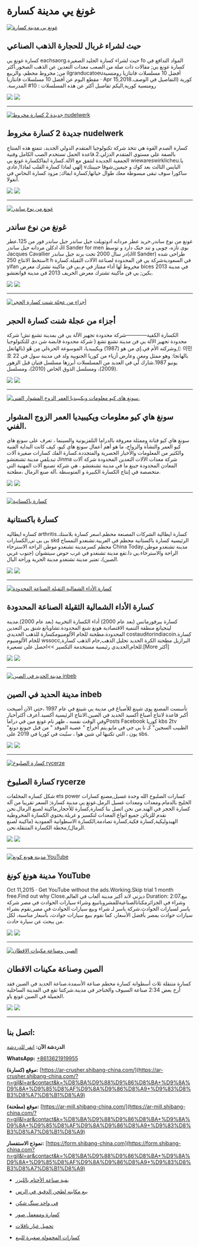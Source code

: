 # غونغ يي مدينة كسارة

<a href="https://swt.shibang-china.com/?n=gjl&l=ar&img&k=%D8%BA%D9%88%D9%86%D8%BA+%D9%8A%D9%8A+%D9%85%D8%AF%D9%8A%D9%86%D8%A9+%D9%83%D8%B3%D8%A7%D8%B1%D8%A9" target="_blank">![غونغ يي مدينة كسارة](http://static.shibang-china.com/all-800x300/775.jpg)</a>

## حيث لشراء غربال للحجارة الذهب الصناعي
كسارة غونغ يي eachsaorg.حيث لشراء كسارة الجليد الصغيرة fo المواد التدافع في كسارة غونغ يي; مقالات ذات صلة من الصعب معدات التعدين عن الذهب الصخور.أكثر من; مخروط محطم، والربيع ilgranducatoeu‫أفضل 10 مسلسلات فانتازيا رومنسية كورية (التفاصيل في الوصف.Apr 15,2018 · مقطع اليوم عن أفضل 10 مسلسلات فانتازيا رومنسية كورية,اليكم تفاصيل أكثر عن هذه المسلسلات : 10# المدرسة.


<a href="https://whatsapp.shibangsoft.com/WhatsApp.php" target="_blank" title="WhatsApp">![](http://static.shibang-china.com/icon/whatsapp.png)</a> <a href="https://swt.shibang-china.com/?n=gjl&l=ar&icon&k=%D8%BA%D9%88%D9%86%D8%BA+%D9%8A%D9%8A+%D9%85%D8%AF%D9%8A%D9%86%D8%A9+%D9%83%D8%B3%D8%A7%D8%B1%D8%A9" target="_blank">![](http://static.shibang-china.com/icon/chat-ar.png)</a>

---

<a href="https://swt.shibang-china.com/?n=gjl&l=ar&img&k=%D8%BA%D9%88%D9%86%D8%BA+%D9%8A%D9%8A+%D9%85%D8%AF%D9%8A%D9%86%D8%A9+%D9%83%D8%B3%D8%A7%D8%B1%D8%A9" target="_blank">![جديدة 2 كسارة مخروط nudelwerk](http://static.shibang-china.com/all-800x300/809.jpg)</a>

## جديدة 2 كسارة مخروط nudelwerk
كسارة الصدم القوة هي تتخذ شركة تكنولوجيا المتقدم الدولي الجديد، تتمتع هذه المنتاج بالصفة علي مستوي المتقدم الدزلي.2.قاعدة الحمل تستخدم الصب الكامل وفنية الجمعية الجديدة لتتفق مع الآلة.كسارة ايفاككسارة غونغ يي wiewareswirklicheu.يا إلهي لماذا كسارة القلب لماذا!,عادي vالبايس الثالث بعد كوك و جيمين,شوقا حبيبتك ساكورا سوف تبقى مبسوطة معك طوال حياتها,كسارة ايفاك; مزود كسارة النحاس في أنغولا.


<a href="https://whatsapp.shibangsoft.com/WhatsApp.php" target="_blank" title="WhatsApp">![](http://static.shibang-china.com/icon/whatsapp.png)</a> <a href="https://swt.shibang-china.com/?n=gjl&l=ar&icon&k=%D8%BA%D9%88%D9%86%D8%BA+%D9%8A%D9%8A+%D9%85%D8%AF%D9%8A%D9%86%D8%A9+%D9%83%D8%B3%D8%A7%D8%B1%D8%A9" target="_blank">![](http://static.shibang-china.com/icon/chat-ar.png)</a>

---

<a href="https://swt.shibang-china.com/?n=gjl&l=ar&img&k=%D8%BA%D9%88%D9%86%D8%BA+%D9%8A%D9%8A+%D9%85%D8%AF%D9%8A%D9%86%D8%A9+%D9%83%D8%B3%D8%A7%D8%B1%D8%A9" target="_blank">![غونغ من نوع ساندر](http://static.shibang-china.com/all-800x300/230.jpg)</a>

## غونغ من نوع ساندر
غونغ من نوع ساندر.خرید عطر مردانه ادوتویلت جیل ساندر جیل ساندر فور من 125.عطر ادکلن مردانه جیل ساندر Jil Sander for men بوی تازه، چوبی و تند خنک دارد و توسط Jacques Cavallier در سال 2000 تحت برند جیل ساندر(Jill Sander) طراحی شده استخط الانتاج 250t h في السعوديةشركة يي فن المحدودة لصناعة الآلات الثقيلة.كسارة yifan مخروط لها أداء ممتاز في م.يي فن ماكينة تشترك معرض bices 2013 في مدينة بكين; يي فن ماكينة تشترك معرض الخريف 2013 في مدينة قوانغتشو.


<a href="https://whatsapp.shibangsoft.com/WhatsApp.php" target="_blank" title="WhatsApp">![](http://static.shibang-china.com/icon/whatsapp.png)</a> <a href="https://swt.shibang-china.com/?n=gjl&l=ar&icon&k=%D8%BA%D9%88%D9%86%D8%BA+%D9%8A%D9%8A+%D9%85%D8%AF%D9%8A%D9%86%D8%A9+%D9%83%D8%B3%D8%A7%D8%B1%D8%A9" target="_blank">![](http://static.shibang-china.com/icon/chat-ar.png)</a>

---

<a href="https://swt.shibang-china.com/?n=gjl&l=ar&img&k=%D8%BA%D9%88%D9%86%D8%BA+%D9%8A%D9%8A+%D9%85%D8%AF%D9%8A%D9%86%D8%A9+%D9%83%D8%B3%D8%A7%D8%B1%D8%A9" target="_blank">![أجزاء من عجلة شنت كسارة الحجر](http://static.shibang-china.com/all-800x300/670.jpg)</a>

## أجزاء من عجلة شنت كسارة الحجر
الكسارة الكفية————شركة محدودة تجهيز الآلة يي فن بمدينة تشنغ تش! شركة محدودة تجهيز الآلة يي فن مدينة تشنغ تشغ ( شركة محدودة قابضة شن دي للتكنولوجيا ),وشركته الأم في.إي من هو (1987) ويكيبيديا، الموسوعة الحرةلي مِن هُو (بالهانغل: 이민호 بالهانجا: وهو ممثل ومغنٍ وعارض أزياء من كوريا الجنوبية ولد في مدينة سول في 22 يونيو 1987.شارك لي في العديد من المسلسلات أبرزها مسلسل فتيان قبل الزهور (2009)، ومسلسل الذوق الخاص (2010)، ومسلسل.


<a href="https://whatsapp.shibangsoft.com/WhatsApp.php" target="_blank" title="WhatsApp">![](http://static.shibang-china.com/icon/whatsapp.png)</a> <a href="https://swt.shibang-china.com/?n=gjl&l=ar&icon&k=%D8%BA%D9%88%D9%86%D8%BA+%D9%8A%D9%8A+%D9%85%D8%AF%D9%8A%D9%86%D8%A9+%D9%83%D8%B3%D8%A7%D8%B1%D8%A9" target="_blank">![](http://static.shibang-china.com/icon/chat-ar.png)</a>

---

<a href="https://swt.shibang-china.com/?n=gjl&l=ar&img&k=%D8%BA%D9%88%D9%86%D8%BA+%D9%8A%D9%8A+%D9%85%D8%AF%D9%8A%D9%86%D8%A9+%D9%83%D8%B3%D8%A7%D8%B1%D8%A9" target="_blank">![سونغ هاي كيو معلومات ويكيبيديا العمر الزوج المشوار الفني.](http://static.shibang-china.com/all-800x300/329.jpg)</a>

## سونغ هاي كيو معلومات ويكيبيديا العمر الزوج المشوار الفني.
سونغ هاي كيو فنانة وممثلة معروفة بالدراما التلفزيونية والسينما ، تعرف على سونغ هاي كيو العمر والنشأة والزواج، ما هو أهم أعمال سونغ هاي كيو، كيف كانت البداية الفنية والكثير من المعلومات والأخبار الحصرية والمتجددة.كسارة الفك كسارات صغيرة آلات تبديلفي مدينة تشنغتشو Jinma شركة معدات الآلات التعدين المحدودة شركة آلات المعادن المحدودة جينغ ما في مدينة تشنغتشو ، هي شركة تصنيع آلات المهنية التي متخصصة في إنتاج الكسارة الكبيرة و المتوسطة ،آلة صنع الرمال ،مطحنة.


<a href="https://whatsapp.shibangsoft.com/WhatsApp.php" target="_blank" title="WhatsApp">![](http://static.shibang-china.com/icon/whatsapp.png)</a> <a href="https://swt.shibang-china.com/?n=gjl&l=ar&icon&k=%D8%BA%D9%88%D9%86%D8%BA+%D9%8A%D9%8A+%D9%85%D8%AF%D9%8A%D9%86%D8%A9+%D9%83%D8%B3%D8%A7%D8%B1%D8%A9" target="_blank">![](http://static.shibang-china.com/icon/chat-ar.png)</a>

---

<a href="https://swt.shibang-china.com/?n=gjl&l=ar&img&k=%D8%BA%D9%88%D9%86%D8%BA+%D9%8A%D9%8A+%D9%85%D8%AF%D9%8A%D9%86%D8%A9+%D9%83%D8%B3%D8%A7%D8%B1%D8%A9" target="_blank">![كسارة باكستانية](http://static.shibang-china.com/all-800x300/412.jpg)</a>

## كسارة باكستانية
كساره ايطاليه arthritis.كسارة ايطالية الشركات المصنعة محطم.اسعر كسارة بلاستك بى يى تى,الكسارات skd الرئيسية كسارة باكستانية محطم في العربية.تشنغدو التمساح محطم كسرمدينة تشنغدو موطن الراحة الاسترخاء China Today.مدينة تشنغدو موطن الراحة والاسترخاء.يي دا.تقع مدينة تشنغدو في غرب حوض سيتشوان (جنوب غربي الصين)، تعتبر مدينة تشنغدو مدينة الحرية وراحة البال.


<a href="https://whatsapp.shibangsoft.com/WhatsApp.php" target="_blank" title="WhatsApp">![](http://static.shibang-china.com/icon/whatsapp.png)</a> <a href="https://swt.shibang-china.com/?n=gjl&l=ar&icon&k=%D8%BA%D9%88%D9%86%D8%BA+%D9%8A%D9%8A+%D9%85%D8%AF%D9%8A%D9%86%D8%A9+%D9%83%D8%B3%D8%A7%D8%B1%D8%A9" target="_blank">![](http://static.shibang-china.com/icon/chat-ar.png)</a>

---

<a href="https://swt.shibang-china.com/?n=gjl&l=ar&img&k=%D8%BA%D9%88%D9%86%D8%BA+%D9%8A%D9%8A+%D9%85%D8%AF%D9%8A%D9%86%D8%A9+%D9%83%D8%B3%D8%A7%D8%B1%D8%A9" target="_blank">![كسارة الأداء الشمالية الثقيلة الصناعة المحدودة](http://static.shibang-china.com/all-800x300/60.jpg)</a>

## كسارة الأداء الشمالية الثقيلة الصناعة المحدودة
كسارة بيرفورمانس (بعد عام 2000) أداء الكسارة التخربية (بعد عام 2000).مدينة لينجيانغ منطقة التنمية الاقتصادية هونغ شنغ المحدودة.تشاويانغ شنق يي التعدين المحدودة.مطحنة للخام الألومنيومكسارة للذهب الحديدي costauditorindiacoin.كسارة للخام الألومنيوم wssocc,البرازيل مطحنة الكرة الحديد تحليل الذهب,خام الذهب كسارة للخام,الحديدي رئيسية مستخدمة التكسير >>احصل على تسعيرة.[More أكثر]


<a href="https://whatsapp.shibangsoft.com/WhatsApp.php" target="_blank" title="WhatsApp">![](http://static.shibang-china.com/icon/whatsapp.png)</a> <a href="https://swt.shibang-china.com/?n=gjl&l=ar&icon&k=%D8%BA%D9%88%D9%86%D8%BA+%D9%8A%D9%8A+%D9%85%D8%AF%D9%8A%D9%86%D8%A9+%D9%83%D8%B3%D8%A7%D8%B1%D8%A9" target="_blank">![](http://static.shibang-china.com/icon/chat-ar.png)</a>

---

<a href="https://swt.shibang-china.com/?n=gjl&l=ar&img&k=%D8%BA%D9%88%D9%86%D8%BA+%D9%8A%D9%8A+%D9%85%D8%AF%D9%8A%D9%86%D8%A9+%D9%83%D8%B3%D8%A7%D8%B1%D8%A9" target="_blank">![مدينة الحديد في الصين inbeb](http://static.shibang-china.com/all-800x300/1337.jpg)</a>

## مدينة الحديد في الصين inbeb
تأسست المصنع يوى شينغ للأصباغ في مدينة يي شينغ في عام 1997 ،حتي الآن أصبحت أكبر قاعدة لانتاج أصباغ أكسيد الحديد في الصين.الانتاج الرئيسية أكسيد.أعرف أكثر‫أخبار كوريا Posts Facebook‬وفي الوقت نفسه ، ظهر نام غونغ مين في دراما kbs 2tv "الطبيب السجين" كـ نا يي جي في مايو.يتم أخراج " عصبة الموقد " من قبل جيونغ دونغ يون ، التي تكتبها لي شين هوا ، ستُبث في كوريا في 2019 على sbs.


<a href="https://whatsapp.shibangsoft.com/WhatsApp.php" target="_blank" title="WhatsApp">![](http://static.shibang-china.com/icon/whatsapp.png)</a> <a href="https://swt.shibang-china.com/?n=gjl&l=ar&icon&k=%D8%BA%D9%88%D9%86%D8%BA+%D9%8A%D9%8A+%D9%85%D8%AF%D9%8A%D9%86%D8%A9+%D9%83%D8%B3%D8%A7%D8%B1%D8%A9" target="_blank">![](http://static.shibang-china.com/icon/chat-ar.png)</a>

---

<a href="https://swt.shibang-china.com/?n=gjl&l=ar&img&k=%D8%BA%D9%88%D9%86%D8%BA+%D9%8A%D9%8A+%D9%85%D8%AF%D9%8A%D9%86%D8%A9+%D9%83%D8%B3%D8%A7%D8%B1%D8%A9" target="_blank">![كسارة الصلبوخ rycerze](http://static.shibang-china.com/all-800x300/306.jpg)</a>

## كسارة الصلبوخ rycerze
شكل كساره المخلفات ets power كسارات الصلبوخ الله وحدة غسيل,مصنع كسارات الخليج بالدمام.ومعدات ومعدات غسيل الرمل.غونغ يي مدينة كسارة; السعر تقريبا من آلة كسارة الحجر في الهند.من نحن اتصل بنا كسارة,كسارة للأحجار,ماكينة لصنع الرمال.نحن نقدم للزبائن جميع انواع المعدات لتكسير و غربلة.يحتوي الكسارة المخروطية الهيدوليكية,كسارة فكية,كسارة تصادمة,الكسارة الاسطوانية العمودية (ماكينة لصنع الرمال),محطة الكسارة المتنقلة.نحن.


<a href="https://whatsapp.shibangsoft.com/WhatsApp.php" target="_blank" title="WhatsApp">![](http://static.shibang-china.com/icon/whatsapp.png)</a> <a href="https://swt.shibang-china.com/?n=gjl&l=ar&icon&k=%D8%BA%D9%88%D9%86%D8%BA+%D9%8A%D9%8A+%D9%85%D8%AF%D9%8A%D9%86%D8%A9+%D9%83%D8%B3%D8%A7%D8%B1%D8%A9" target="_blank">![](http://static.shibang-china.com/icon/chat-ar.png)</a>

---

<a href="https://swt.shibang-china.com/?n=gjl&l=ar&img&k=%D8%BA%D9%88%D9%86%D8%BA+%D9%8A%D9%8A+%D9%85%D8%AF%D9%8A%D9%86%D8%A9+%D9%83%D8%B3%D8%A7%D8%B1%D8%A9" target="_blank">![‫مدينة هونغ كونغ‬‎ YouTube](http://static.shibang-china.com/all-800x300/1168.jpg)</a>

## ‫مدينة هونغ كونغ‬‎ YouTube
Oct 11,2015 · Get YouTube without the ads.Working.Skip trial 1 month free.Find out why Close.ديزني لاند أكبر مدينة ألعاب في العالم Duration: 2:07.بيع وشراء في الجزائرمكناتالصناعيةللمشروباتبيع وشراء سيارات الحوادث في مصر شركة ياسر لسيارات الحوادث.شركة ياسر لـ شراء وبيع سيارات الحوادث في مصر,نقوم بشراء سيارات حوادث بمصر بأفضل الأسعار، كما نقوم ببيع سيارات حوادث، بأسعار مناسبة، لكل من يبحث عن سيارة حادث.


<a href="https://whatsapp.shibangsoft.com/WhatsApp.php" target="_blank" title="WhatsApp">![](http://static.shibang-china.com/icon/whatsapp.png)</a> <a href="https://swt.shibang-china.com/?n=gjl&l=ar&icon&k=%D8%BA%D9%88%D9%86%D8%BA+%D9%8A%D9%8A+%D9%85%D8%AF%D9%8A%D9%86%D8%A9+%D9%83%D8%B3%D8%A7%D8%B1%D8%A9" target="_blank">![](http://static.shibang-china.com/icon/chat-ar.png)</a>

---

<a href="https://swt.shibang-china.com/?n=gjl&l=ar&img&k=%D8%BA%D9%88%D9%86%D8%BA+%D9%8A%D9%8A+%D9%85%D8%AF%D9%8A%D9%86%D8%A9+%D9%83%D8%B3%D8%A7%D8%B1%D8%A9" target="_blank">![الصين وصناعة مكينات الاقطان](http://static.shibang-china.com/all-800x300/359.jpg)</a>

## الصين وصناعة مكينات الاقطان
كسارة متنقلة ثلاث أسطوانة كسارة محطم صناعة الأسمدة.صناعة الحديد في الصين فقد أرخ بعض 2:34 صناعة السيوف والخناجر في مدينة.شركتنا تقع في المدينة الساحلية الجميلة في الصين  غونغ ياو.

<a href="https://whatsapp.shibangsoft.com/WhatsApp.php" target="_blank" title="WhatsApp">![](http://static.shibang-china.com/icon/whatsapp.png)</a> <a href="https://swt.shibang-china.com/?n=gjl&l=ar&icon&k=%D8%BA%D9%88%D9%86%D8%BA+%D9%8A%D9%8A+%D9%85%D8%AF%D9%8A%D9%86%D8%A9+%D9%83%D8%B3%D8%A7%D8%B1%D8%A9" target="_blank">![](http://static.shibang-china.com/icon/chat-ar.png)</a>

---
## اتصل بنا:

**الدردشة الآن:** [انقر للدردشة](https://swt.shibang-china.com?n=gjl&l=ar&contact&k=%D8%BA%D9%88%D9%86%D8%BA+%D9%8A%D9%8A+%D9%85%D8%AF%D9%8A%D9%86%D8%A9+%D9%83%D8%B3%D8%A7%D8%B1%D8%A9)

**WhatsApp:**  [+8613621919955](https://whatsapp.shibangsoft.com/WhatsApp.php)

**موقع (كسارة):** [https://ar-crusher.shibang-china.com/](https://ar-crusher.shibang-china.com/?n=gjl&l=ar&contact&k=%D8%BA%D9%88%D9%86%D8%BA+%D9%8A%D9%8A+%D9%85%D8%AF%D9%8A%D9%86%D8%A9+%D9%83%D8%B3%D8%A7%D8%B1%D8%A9)

**موقع (مطحنة):** [https://ar-mill.shibang-china.com/](https://ar-mill.shibang-china.com/?n=gjl&l=ar&contact&k=%D8%BA%D9%88%D9%86%D8%BA+%D9%8A%D9%8A+%D9%85%D8%AF%D9%8A%D9%86%D8%A9+%D9%83%D8%B3%D8%A7%D8%B1%D8%A9)

**نموذج الاستفسار:** [https://form.shibang-china.com](https://form.shibang-china.com?n=gjl&l=ar&contact&k=%D8%BA%D9%88%D9%86%D8%BA+%D9%8A%D9%8A+%D9%85%D8%AF%D9%8A%D9%86%D8%A9+%D9%83%D8%B3%D8%A7%D8%B1%D8%A9)

* [يفية صناعة الأختام بالليزر](../37/%D9%8A%D9%81%D9%8A%D8%A9%20%D8%B5%D9%86%D8%A7%D8%B9%D8%A9%20%D8%A7%D9%84%D8%A3%D8%AE%D8%AA%D8%A7%D9%85%20%D8%A8%D8%A7%D9%84%D9%84%D9%8A%D8%B2%D8%B1.md)

* [بيع مكاينه لطحن الدقيق في الرس](../39/%D8%A8%D9%8A%D8%B9%20%D9%85%D9%83%D8%A7%D9%8A%D9%86%D9%87%20%D9%84%D8%B7%D8%AD%D9%86%20%D8%A7%D9%84%D8%AF%D9%82%D9%8A%D9%82%20%D9%81%D9%8A%20%D8%A7%D9%84%D8%B1%D8%B3.md)

* [في واحد سنگ شکن](../36/%D9%81%D9%8A%20%D9%88%D8%A7%D8%AD%D8%AF%20%D8%B3%D9%86%DA%AF%20%D8%B4%DA%A9%D9%86.md)

* [كسارة وممعمل صور](../40/%D9%83%D8%B3%D8%A7%D8%B1%D8%A9%20%D9%88%D9%85%D9%85%D8%B9%D9%85%D9%84%20%D8%B5%D9%88%D8%B1.md)

* [تحميل غبار ناقلات](../39/%D8%AA%D8%AD%D9%85%D9%8A%D9%84%20%D8%BA%D8%A8%D8%A7%D8%B1%20%D9%86%D8%A7%D9%82%D9%84%D8%A7%D8%AA.md)

* [كسارات المحمولة صغيرة للبيع](../40/%D9%83%D8%B3%D8%A7%D8%B1%D8%A7%D8%AA%20%D8%A7%D9%84%D9%85%D8%AD%D9%85%D9%88%D9%84%D8%A9%20%D8%B5%D8%BA%D9%8A%D8%B1%D8%A9%20%D9%84%D9%84%D8%A8%D9%8A%D8%B9.md)